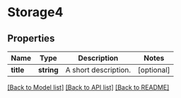 # Storage4

## Properties
Name | Type | Description | Notes
------------ | ------------- | ------------- | -------------
**title** | **string** | A short description. | [optional] 

[[Back to Model list]](../../README.md#documentation-of-the-models) [[Back to API list]](../../README.md#documentation) [[Back to README]](../../README.md)


